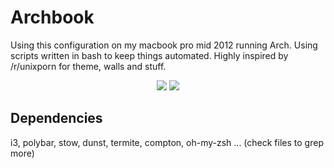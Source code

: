 # Archbook

Using this configuration on my macbook pro mid 2012 running Arch.
Using scripts written in bash to keep things automated.
Highly inspired by /r/unixporn for theme, walls and stuff.

<p align="center">
  <img src="https://i.imgur.com/vuL10sq.png">
  <img src="https://i.imgur.com/0nvaixC.png">
</p>

## Dependencies
i3, polybar, stow, dunst, termite, compton, oh-my-zsh ...
(check files to grep more)
